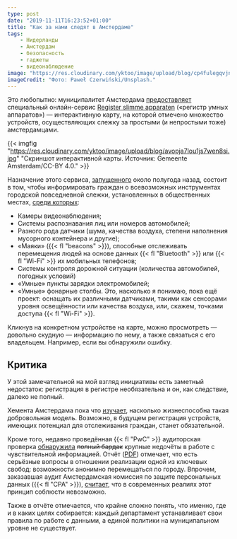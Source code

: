 ```yaml
---
type: post
date: "2019-11-11T16:23:52+01:00"
title: "Как за нами следят в Амстердаме"
tags:
    - Нидерланды
    - Амстердам
    - безопасность
    - гаджеты
    - видеонаблюдение
image: "https://res.cloudinary.com/yktoo/image/upload/blog/cp4fulegqvjn727x54gb.jpg"
imageCredit: "Фото: Paweł Czerwiński/Unsplash."
---
```


Это любопытно: муниципалитет Амстердама [предоставляет](https://slimmeapparaten.amsterdam.nl/about) специальный онлайн-сервис [Register slimme apparaten](https://slimmeapparaten.amsterdam.nl/) («регистр умных аппаратов») — интерактивную карту, на которой отмечено множество устройств, осуществляющих слежку за простыми (и непростыми тоже) амстердамцами.

<!--more-->

{{< imgfig "https://res.cloudinary.com/yktoo/image/upload/blog/avopja7lou1js7wen8si.jpg" "Скриншот интерактивной карты. Источник: Gemeente Amsterdam/CC-BY 4.0." >}}

Назначение этого сервиса, [запущенного](https://www.parool.nl/amsterdam/kaart-van-gemeente-laat-zien-waar-gegevens-verzameld-worden~b964acce/) около полугода назад, состоит в том, чтобы информировать граждан о всевозможных инструментах городской повседневной слежки, установленных в общественных местах, [среди которых](https://slimmeapparaten.amsterdam.nl/categories):

* Камеры видеонаблюдения;
* Системы распознавания лиц или номеров автомобилей;
* Разного рода датчики (шума, качества воздуха, степени наполнения мусорного контейнера и другие);
* «Маяки» ({{< fl "beacons" >}}), способные отслеживать перемещения людей на основе данных {{< fl "Bluetooth" >}} или {{< fl "Wi-Fi" >}} их мобильных телефонов;
* Системы контроля дорожной ситуации (количества автомобилей, погодных условий)
* «Умные» пункты зарядки электромобилей;
* «Умные» фонарные столбы. Это, насколько я понимаю, пока ещё проект: оснащать их различными датчиками, такими как сенсорами уровня освещённости или качества воздуха, или, скажем, точками доступа {{< fl "Wi-Fi" >}}.

Кликнув на конкретном устройстве на карте, можно просмотреть — довольно скудную — информацию по нему, а также связаться с его владельцем. Например, если вы обнаружили ошибку.

## Критика

У этой замечательной на мой взгляд инициативы есть заметный недостаток: регистрация в регистре необязательна и он, как следствие, далеко не полный.

Хемента Амстердама пока что [изучает](https://slimmeapparaten.amsterdam.nl/about/faq), насколько жизнеспособна такая добровольная модель. Возможно, в будущем регистрация устройств, имеющих потенциал для отслеживания граждан, станет обязательной.

Кроме того, недавно проведённая {{< fl "PwC" >}} аудиторская проверка [обнаружила](https://www.amsterdam.nl/bestuur-organisatie/organisatie/overige/adviesraden/commissie-persoonsgegevens-amsterdam/onderzoek-monitoring-openbare-ruimte/) ~~полный бардак~~ крупные недочёты в работе с чувствительной информацией. Отчёт ([PDF](https://assets.amsterdam.nl/publish/pages/922924/cpa_onderzoek_2019_monitoring_in_de_openbare_ruimte_2_geredigeerd.pdf)) отмечает, что есть серьёзные вопросы в отношении реализации одной из ключевых свобод: возможности анонимно перемещаться по городу. Впрочем, заказавшая аудит Амстердамская комиссия по защите персональных данных ({{< fl "CPA" >}}), [считает](https://www.parool.nl/amsterdam/gemeente-is-onvoldoende-transparant-over-monitoren-in-openbare-ruimte~b87e1683/?referer=https%3A%2F%2Fkeep.google.com%2Fu%2F0%2F), что в современных реалиях этот принцип соблюсти невозможно.

Также в отчёте отмечается, что крайне сложно понять, что именно, где и в каких целях собирается: каждый департамент устанавливает свои правила по работе с данными, а единой политики на муниципальном уровне не существует.
